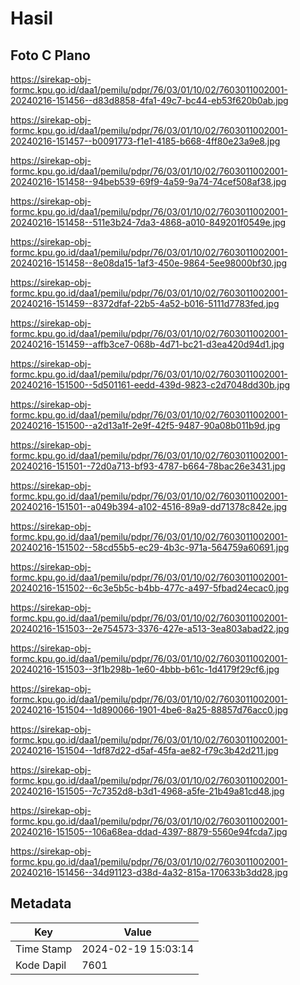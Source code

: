# Hasil

## Foto C Plano

https://sirekap-obj-formc.kpu.go.id/daa1/pemilu/pdpr/76/03/01/10/02/7603011002001-20240216-151456--d83d8858-4fa1-49c7-bc44-eb53f620b0ab.jpg

https://sirekap-obj-formc.kpu.go.id/daa1/pemilu/pdpr/76/03/01/10/02/7603011002001-20240216-151457--b0091773-f1e1-4185-b668-4ff80e23a9e8.jpg

https://sirekap-obj-formc.kpu.go.id/daa1/pemilu/pdpr/76/03/01/10/02/7603011002001-20240216-151458--94beb539-69f9-4a59-9a74-74cef508af38.jpg

https://sirekap-obj-formc.kpu.go.id/daa1/pemilu/pdpr/76/03/01/10/02/7603011002001-20240216-151458--511e3b24-7da3-4868-a010-849201f0549e.jpg

https://sirekap-obj-formc.kpu.go.id/daa1/pemilu/pdpr/76/03/01/10/02/7603011002001-20240216-151458--8e08da15-1af3-450e-9864-5ee98000bf30.jpg

https://sirekap-obj-formc.kpu.go.id/daa1/pemilu/pdpr/76/03/01/10/02/7603011002001-20240216-151459--8372dfaf-22b5-4a52-b016-5111d7783fed.jpg

https://sirekap-obj-formc.kpu.go.id/daa1/pemilu/pdpr/76/03/01/10/02/7603011002001-20240216-151459--affb3ce7-068b-4d71-bc21-d3ea420d94d1.jpg

https://sirekap-obj-formc.kpu.go.id/daa1/pemilu/pdpr/76/03/01/10/02/7603011002001-20240216-151500--5d501161-eedd-439d-9823-c2d7048dd30b.jpg

https://sirekap-obj-formc.kpu.go.id/daa1/pemilu/pdpr/76/03/01/10/02/7603011002001-20240216-151500--a2d13a1f-2e9f-42f5-9487-90a08b011b9d.jpg

https://sirekap-obj-formc.kpu.go.id/daa1/pemilu/pdpr/76/03/01/10/02/7603011002001-20240216-151501--72d0a713-bf93-4787-b664-78bac26e3431.jpg

https://sirekap-obj-formc.kpu.go.id/daa1/pemilu/pdpr/76/03/01/10/02/7603011002001-20240216-151501--a049b394-a102-4516-89a9-dd71378c842e.jpg

https://sirekap-obj-formc.kpu.go.id/daa1/pemilu/pdpr/76/03/01/10/02/7603011002001-20240216-151502--58cd55b5-ec29-4b3c-971a-564759a60691.jpg

https://sirekap-obj-formc.kpu.go.id/daa1/pemilu/pdpr/76/03/01/10/02/7603011002001-20240216-151502--6c3e5b5c-b4bb-477c-a497-5fbad24ecac0.jpg

https://sirekap-obj-formc.kpu.go.id/daa1/pemilu/pdpr/76/03/01/10/02/7603011002001-20240216-151503--2e754573-3376-427e-a513-3ea803abad22.jpg

https://sirekap-obj-formc.kpu.go.id/daa1/pemilu/pdpr/76/03/01/10/02/7603011002001-20240216-151503--3f1b298b-1e60-4bbb-b61c-1d4179f29cf6.jpg

https://sirekap-obj-formc.kpu.go.id/daa1/pemilu/pdpr/76/03/01/10/02/7603011002001-20240216-151504--1d890066-1901-4be6-8a25-88857d76acc0.jpg

https://sirekap-obj-formc.kpu.go.id/daa1/pemilu/pdpr/76/03/01/10/02/7603011002001-20240216-151504--1df87d22-d5af-45fa-ae82-f79c3b42d211.jpg

https://sirekap-obj-formc.kpu.go.id/daa1/pemilu/pdpr/76/03/01/10/02/7603011002001-20240216-151505--7c7352d8-b3d1-4968-a5fe-21b49a81cd48.jpg

https://sirekap-obj-formc.kpu.go.id/daa1/pemilu/pdpr/76/03/01/10/02/7603011002001-20240216-151505--106a68ea-ddad-4397-8879-5560e94fcda7.jpg

https://sirekap-obj-formc.kpu.go.id/daa1/pemilu/pdpr/76/03/01/10/02/7603011002001-20240216-151456--34d91123-d38d-4a32-815a-170633b3dd28.jpg


## Metadata

| Key        | Value               |
| ---------- | ------------------- |
| Time Stamp | 2024-02-19 15:03:14 |
| Kode Dapil | 7601                |



